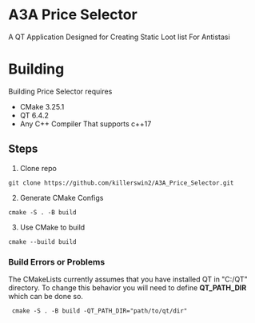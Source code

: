 
# A3A Price Selector
A QT Application Designed for Creating Static Loot list For Antistasi


# Building
Building Price Selector requires 
- CMake 3.25.1
- QT 6.4.2
- Any C++ Compiler That supports c++17

 ## Steps
 1. Clone repo
 ```
 git clone https://github.com/killerswin2/A3A_Price_Selector.git
 ```
 2. Generate CMake Configs
 ```
 cmake -S . -B build
 ```
 3. Use CMake to build
 ```
 cmake --build build
 ```
###  Build Errors or Problems
The CMakeLists currently assumes that you have installed QT in "C:/QT" directory. To change this behavior you will need to define **QT_PATH_DIR** which can be done so.
```
 cmake -S . -B build -QT_PATH_DIR="path/to/qt/dir"
``` 
